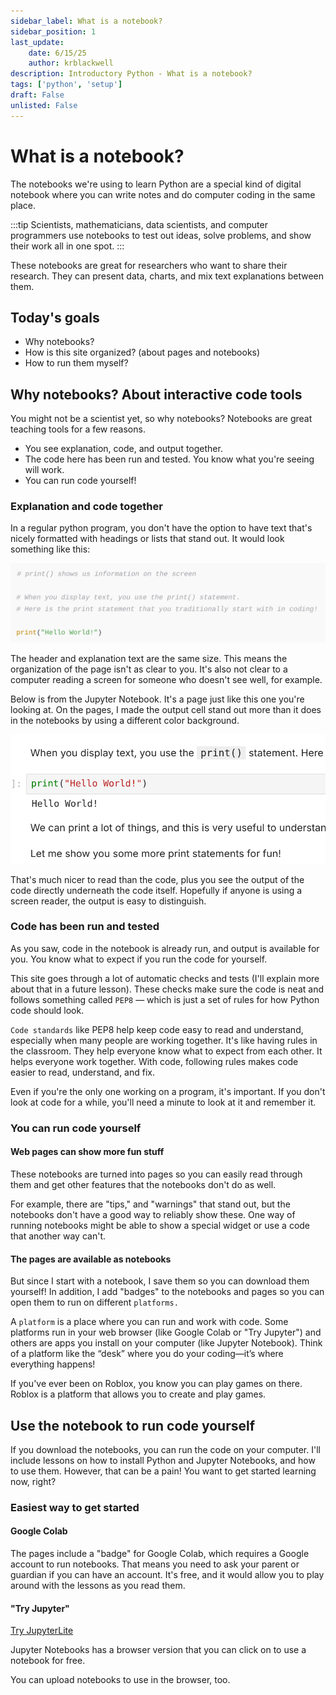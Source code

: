 ```yaml
---
sidebar_label: What is a notebook?
sidebar_position: 1
last_update:
    date: 6/15/25
    author: krblackwell
description: Introductory Python - What is a notebook?
tags: ['python', 'setup']
draft: False
unlisted: False
---
```


# What is a notebook?

The notebooks we're using to learn Python are a special kind of digital notebook where you can write notes and do computer coding in the same place.

:::tip
Scientists, mathematicians, data scientists, and computer programmers use notebooks to test out ideas, solve problems, and show their work all in one spot.
:::

These notebooks are great for researchers who want to share their research. They can present data, charts, and mix text explanations between them.

## Today's goals

- Why notebooks?
- How is this site organized? (about pages and notebooks)
- How to run them myself?

## Why notebooks? About interactive code tools

You might not be a scientist yet, so why notebooks? Notebooks are great teaching tools for a few reasons.

- You see explanation, code, and output together.
- The code here has been run and tested. You know what you're seeing will work.
- You can run code yourself!

### Explanation and code together

In a regular python program, you don't have the option to have text that's nicely formatted with headings or lists that stand out. It would look something like this:

![Screenshot of Python code with comments. It says the same thing as the print lesson. There is a header and explanatory text but they're the same size and color. Underneath that is Python code but no output.](/img/python/00-get-set-up/notebook-alternative-print.png)

The header and explanation text are the same size. This means the organization of the page isn't as clear to you. It's also not clear to a computer reading a screen for someone who doesn't see well, for example.

Below is from the Jupyter Notebook. It's a page just like this one you're looking at. On the pages, I made the output cell stand out more than it does in the notebooks by using a different color background.

![Screenshot of another lesson that shows a distinct header, separate explanatory text, code and output. The code and output also are visually distinct.](/img/python/00-get-set-up/from-lesson-print.png)

That's much nicer to read than the code, plus you see the output of the code directly underneath the code itself. Hopefully if anyone is using a screen reader, the output is easy to distinguish.

### Code has been run and tested

As you saw, code in the notebook is already run, and output is available for you. You know what to expect if you run the code for yourself.

This site goes through a lot of automatic checks and tests (I'll explain more about that in a future lesson). These checks make sure the code is neat and follows something called `PEP8` — which is just a set of rules for how Python code should look.

`Code standards` like PEP8 help keep code easy to read and understand, especially when many people are working together. It's like having rules in the classroom. They help everyone know what to expect from each other. It helps everyone work together. With code, following rules makes code easier to read, understand, and fix.

Even if you're the only one working on a program, it's important. If you don't look at code for a while, you'll need a minute to look at it and remember it.

### You can run code yourself

#### Web pages can show more fun stuff

These notebooks are turned into pages so you can easily read through them and get other features that the notebooks don't do as well.

For example, there are "tips," and "warnings" that stand out, but the notebooks don't have a good way to reliably show these. One way of running notebooks might be able to show a special widget or use a code that another way can't.

#### The pages are available as notebooks

But since I start with a notebook, I save them so you can download them yourself! In addition, I add "badges" to the notebooks and pages so you can open them to run on different `platforms.`

A `platform` is a place where you can run and work with code. Some platforms run in your web browser (like Google Colab or "Try Jupyter") and others are apps you install on your computer (like Jupyter Notebook). Think of a platform like the “desk” where you do your coding—it’s where everything happens!

If you've ever been on Roblox, you know you can play games on there. Roblox is a platform that allows you to create and play games.

## Use the notebook to run code yourself

If you download the notebooks, you can run the code on your computer. I'll include lessons on how to install Python and Jupyter Notebooks, and how to use them. However, that can be a pain! You want to get started learning now, right?

### Easiest way to get started

#### Google Colab

The pages include a "badge" for Google Colab, which requires a Google account to run notebooks. That means you need to ask your parent or guardian if you can have an account. It's free, and it would allow you to play around with the lessons as you read them.

#### "Try Jupyter"

[Try JupyterLite](https://jupyter.org/try)

Jupyter Notebooks has a browser version that you can click on to use a notebook for free.

You can upload notebooks to use in the browser, too.
